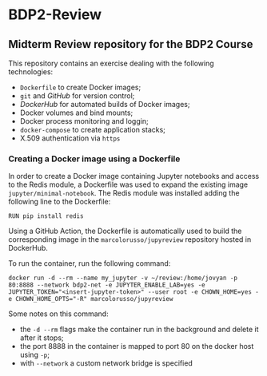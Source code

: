 # BDP2-Review

## Midterm Review repository for the BDP2 Course

This repository contains an exercise dealing with the following technologies:
- `Dockerfile` to create Docker images;
- `git` and _GitHub_ for version control;
- _DockerHub_ for automated builds of Docker images;
- Docker volumes and bind mounts;
- Docker process monitoring and loggin;
- `docker-compose` to create application stacks;
- X.509 authentication via `https`

### Creating a Docker image using a Dockerfile

In order to create a Docker image containing Jupyter notebooks and access to the Redis module, a Dockerfile was used to expand the existing image `jupyter/minimal-notebook`.
The Redis module was installed adding the following line to the Dockerfile:
```
RUN pip install redis
```
Using a GitHub Action, the Dockerfile is automatically used to build the corresponding image in the `marcolorusso/jupyreview` repository hosted in DockerHub.

To run the container, run the following command:
```
docker run -d --rm --name my_jupyter -v ~/review:/home/jovyan -p 80:8888 --network bdp2-net -e JUPYTER_ENABLE_LAB=yes -e JUPYTER_TOKEN="<insert-jupyter-token>" --user root -e CHOWN_HOME=yes -e CHOWN_HOME_OPTS="-R" marcolorusso/jupyreview
```

Some notes on this command:
- the `-d --rm` flags make the container run in the background and delete it after it stops;
- the port 8888 in the container is mapped to port 80 on the docker host using `-p`;
- with `--network` a custom network bridge is specified



